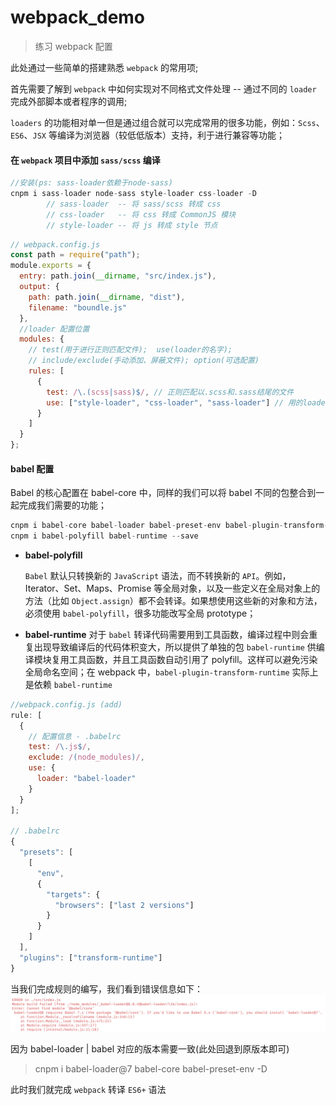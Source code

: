 # webpack_demo

> 练习 webpack 配置

此处通过一些简单的搭建熟悉 `webpack` 的常用项;

首先需要了解到 `webpack` 中如何实现对不同格式文件处理 -- 通过不同的 `loader` 完成外部脚本或者程序的调用;

`loaders` 的功能相对单一但是通过组合就可以完成常用的很多功能，例如：`Scss`、`ES6`、`JSX` 等编译为浏览器（较低低版本）支持，利于进行兼容等功能；

#### 在 `webpack` 项目中添加 `sass/scss` 编译

```JavaScript
//安装(ps: sass-loader依赖于node-sass)
cnpm i sass-loader node-sass style-loader css-loader -D
        // sass-loader  -- 将 sass/scss 转成 css
        // css-loader   -- 将 css 转成 CommonJS 模块
        // style-loader -- 将 js 转成 style 节点
```

```javascript
// webpack.config.js
const path = require("path");
module.exports = {
  entry: path.join(__dirname, "src/index.js"),
  output: {
    path: path.join(__dirname, "dist"),
    filename: "boundle.js"
  },
  //loader 配置位置
  modules: {
    // test(用于进行正则匹配文件);  use(loader的名字);
    // include/exclude(手动添加、屏蔽文件); option(可选配置)
    rules: [
      {
        test: /\.(scss|sass)$/, // 正则匹配以.scss和.sass结尾的文件
        use: ["style-loader", "css-loader", "sass-loader"] // 用的loader，必须顺序调用: loader是从右往左编译
      }
    ]
  }
};
```

#### babel 配置

Babel 的核心配置在 babel-core 中，同样的我们可以将 babel 不同的包整合到一起完成我们需要的功能；

```javascript
cnpm i babel-core babel-loader babel-preset-env babel-plugin-transform-runtime -D
cnpm i babel-polyfill babel-runtime --save
```

- **babel-polyfill**

  `Babel` 默认只转换新的 `JavaScript` 语法，而不转换新的 `API`。例如，Iterator、Set、Maps、Promise 等全局对象，以及一些定义在全局对象上的方法（比如 `Object.assign`）都不会转译。如果想使用这些新的对象和方法，必须使用 `babel-polyfill`，很多功能改写全局 prototype；

- **babel-runtime**
  对于 `babel` 转译代码需要用到工具函数，编译过程中则会重复出现导致编译后的代码体积变大，所以提供了单独的包 `babel-runtime` 供编译模块复用工具函数，并且工具函数自动引用了 polyfill。这样可以避免污染全局命名空间；在 webpack 中，`babel-plugin-transform-runtime` 实际上是依赖 `babel-runtime`

```javascript
//webpack.config.js (add)
rule: [
  {
    // 配置信息 - .babelrc
    test: /\.js$/,
    exclude: /(node_modules)/,
    use: {
      loader: "babel-loader"
    }
  }
];

// .babelrc
{
  "presets": [
    [
      "env",
      {
        "targets": {
          "browsers": ["last 2 versions"]
        }
      }
    ]
  ],
  "plugins": ["transform-runtime"]
}
```

当我们完成规则的编写，我们看到错误信息如下：
![error_image](https://raw.githubusercontent.com/Toxicfy/webpack_demo/master/src/image/error_image.png)

因为 babel-loader | babel 对应的版本需要一致(此处回退到原版本即可)

> cnpm i babel-loader@7 babel-core babel-preset-env -D

此时我们就完成 `webpack` 转译 `ES6+` 语法
